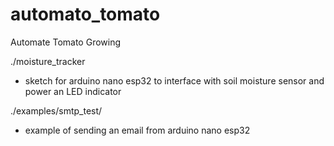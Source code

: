 # automato_tomato
Automate Tomato Growing

./moisture_tracker
- sketch for arduino nano esp32 to interface with soil moisture sensor and power an LED indicator

./examples/smtp_test/
- example of sending an email from arduino nano esp32